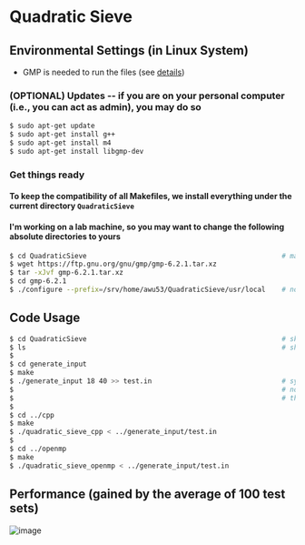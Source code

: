 # Quadratic Sieve
## Environmental Settings (in Linux System)
* GMP is needed to run the files (see [details](https://gmplib.org/))
### (OPTIONAL) Updates -- if you are on your personal computer (i.e., you can act as admin), you may do so
```bash
$ sudo apt-get update
$ sudo apt-get install g++
$ sudo apt-get install m4
$ sudo apt-get install libgmp-dev
```
### Get things ready
#### To keep the compatibility of all Makefiles, we install everything under the current directory `QuadraticSieve`
#### I'm working on a lab machine, so you may want to change the following absolute directories to yours
```bash
$ cd QuadraticSieve                                                # make sure you are under this code directory
$ wget https://ftp.gnu.org/gnu/gmp/gmp-6.2.1.tar.xz
$ tar -xJvf gmp-6.2.1.tar.xz
$ cd gmp-6.2.1
$ ./configure --prefix=/srv/home/awu53/QuadraticSieve/usr/local    # note: 1. prefix must be an absolute path
```

## Code Usage
```bash
$ cd QuadraticSieve                                                # skip this line if you're already inside the dir
$ ls                                                               # showing four dirs: cpp, generate_input, gmp-6.2.1, openmp
$ 
$ cd generate_input
$ make
$ ./generate_input 18 40 >> test.in                                # syntax: ./generate_input min-length max-length >> output-file
$                                                                  # note that the min and max length are both INCLUSIVE
$                                                                  # this code doesn't support over 40 digits
$ 
$ cd ../cpp
$ make
$ ./quadratic_sieve_cpp < ../generate_input/test.in
$ 
$ cd ../openmp
$ make
$ ./quadratic_sieve_openmp < ../generate_input/test.in
```

## Performance (gained by the average of 100 test sets)
![image](https://user-images.githubusercontent.com/84046974/205717470-fee8319c-7c8c-41c5-a83b-4a41c56689b6.png)

